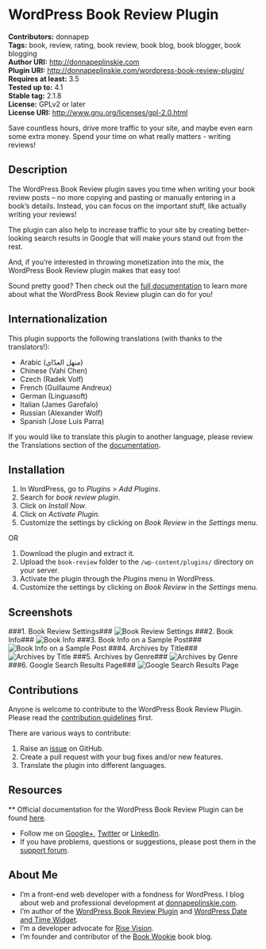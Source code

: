 # WordPress Book Review Plugin #
**Contributors:** donnapep  
**Tags:** book, review, rating, book review, book blog, book blogger, book blogging  
**Author URI:** http://donnapeplinskie.com  
**Plugin URI:** http://donnapeplinskie.com/wordpress-book-review-plugin/  
**Requires at least:** 3.5  
**Tested up to:** 4.1  
**Stable tag:** 2.1.8  
**License:** GPLv2 or later  
**License URI:** http://www.gnu.org/licenses/gpl-2.0.html  

Save countless hours, drive more traffic to your site, and maybe even earn some extra money. Spend your time on what really matters - writing reviews!

## Description ##

The WordPress Book Review plugin saves you time when writing your book review posts – no more copying and pasting or manually entering in a book’s details. Instead, you can focus on the important stuff, like actually writing your reviews!

The plugin can also help to increase traffic to your site by creating better-looking search results in Google that will make yours stand out from the rest.

And, if you’re interested in throwing monetization into the mix, the WordPress Book Review plugin makes that easy too!

Sound pretty good? Then check out the [full documentation](http://donnapeplinskie.com/wordpress-book-review-plugin/) to learn more about what the WordPress Book Review plugin can do for you!

## Internationalization ##
This plugin supports the following translations (with thanks to the translators!):

* Arabic (منهل العدّاي‎)
* Chinese (Vahi Chen)
* Czech (Radek Volf)
* French (Guillaume Andreux)
* German (Linguasoft)
* Italian (James Garofalo)
* Russian (Alexander Wolf)
* Spanish (Jose Luis Parra)

If you would like to translate this plugin to another language, please review the Translations section of the [documentation](http://donnapeplinskie.com/wordpress-book-review-plugin/).

## Installation ##

1. In WordPress, go to *Plugins* > *Add Plugins*.
1. Search for *book review plugin*.
1. Click on *Install Now*.
1. Click on *Activate Plugin*.
1. Customize the settings by clicking on *Book Review* in the *Settings* menu.

OR

1. Download the plugin and extract it.
1. Upload the `book-review` folder to the `/wp-content/plugins/` directory on your server.
1. Activate the plugin through the *Plugins* menu in WordPress.
1. Customize the settings by clicking on *Book Review* in the *Settings* menu.

## Screenshots ##

###1. Book Review Settings###
![Book Review Settings](https://cloud.githubusercontent.com/assets/1190420/5692227/a2c1d80c-98ba-11e4-865d-4667943fed02.png)
###2. Book Info###
![Book Info](https://cloud.githubusercontent.com/assets/1190420/5692230/a2c64090-98ba-11e4-8326-d111d87c7f1a.png)
###3. Book Info on a Sample Post###
![Book Info on a Sample Post](https://cloud.githubusercontent.com/assets/1190420/5692229/a2c5fae0-98ba-11e4-9323-e690aa648fea.png)
###4. Archives by Title###
![Archives by Title](https://cloud.githubusercontent.com/assets/1190420/5692228/a2c37a0e-98ba-11e4-9f34-789dac88c24b.png)
###5. Archives by Genre###
![Archives by Genre](https://cloud.githubusercontent.com/assets/1190420/5692231/a2c73978-98ba-11e4-8534-1a140584bfec.png)
###6. Google Search Results Page###
![Google Search Results Page](https://cloud.githubusercontent.com/assets/1190420/5770126/1a086cd6-9cf4-11e4-9881-fc517d73b29e.png)

## Contributions ##
Anyone is welcome to contribute to the WordPress Book Review Plugin. Please read the [contribution guidelines](https://github.com/donnapep/wordpress-book-review-plugin/blob/master/CONTRIBUTING.md) first.

There are various ways to contribute:

1. Raise an [issue](https://github.com/donnapep/wordpress-book-review-plugin/issues) on GitHub.
2. Create a pull request with your bug fixes and/or new features.
3. Translate the plugin into different languages.

## Resources ##
** Official documentation for the WordPress Book Review Plugin can be found [here](http://donnapeplinskie.com/wordpress-book-review-plugin/).
* Follow me on [Google+](https://plus.google.com/u/0/+DonnaPeplinskie/posts), [Twitter](https://twitter.com/donnapep) or [LinkedIn](http://www.linkedin.com/in/donnapeplinskie).
* If you have problems, questions or suggestions, please post them in the [support forum](https://wordpress.org/support/plugin/book-review).

## About Me ##
* I’m a front-end web developer with a fondness for WordPress. I blog about web and professional development at [donnapeplinskie.com](http://donnapeplinskie.com/).
* I’m author of the [WordPress Book Review Plugin](http://wordpress.org/plugins/book-review/) and [WordPress Date and Time Widget](http://wordpress.org/plugins/date-and-time-widget/).
* I’m a developer advocate for [Rise Vision](http://risevision.com/).
* I’m founder and contributor of the [Book Wookie](http://bookwookie.ca) book blog.